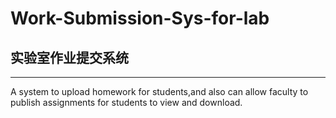 # Work-Submission-Sys-for-lab
## 实验室作业提交系统
------------------------
A system to upload homework for students,and also can allow faculty to publish assignments for students to view and download.
